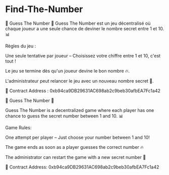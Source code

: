 # Find-The-Number 

🎲 Guess The Number 🎲
Guess The Number est un jeu décentralisé où chaque joueur a une seule chance de deviner le nombre secret entre 1 et 10. 📊

Règles du jeu :

Une seule tentative par joueur – Choisissez votre chiffre entre 1 et 10, c'est tout !

Le jeu se termine dès qu'un joueur devine le bon nombre 🔥.

L'administrateur peut relancer le jeu avec un nouveau nombre secret 🔄.

🔑 Contract Address :
0xb94ca9DB29631AC698ab2c9beb30afbEA7Fc1a42

🎲 Guess The Number 🎲

Guess The Number is a decentralized game where each player has one chance to guess the secret number between 1 and 10. 📊

Game Rules:

One attempt per player – Just choose your number between 1 and 10!

The game ends as soon as a player guesses the correct number 🔥

The administrator can restart the game with a new secret number 🔄

🔑 Contract Address:
0xb94ca9DB29631AC698ab2c9beb30afbEA7Fc1a42








